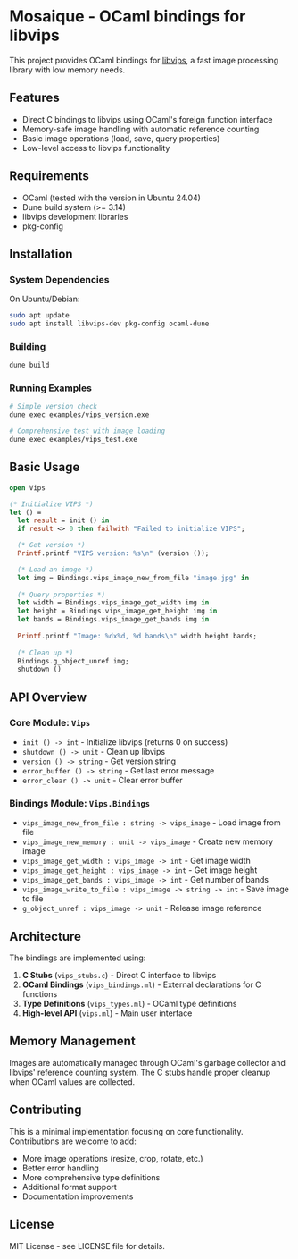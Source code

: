 # Mosaique - OCaml bindings for libvips

This project provides OCaml bindings for [libvips](https://libvips.github.io/libvips/), a fast image processing library with low memory needs.

## Features

- Direct C bindings to libvips using OCaml's foreign function interface
- Memory-safe image handling with automatic reference counting
- Basic image operations (load, save, query properties)
- Low-level access to libvips functionality

## Requirements

- OCaml (tested with the version in Ubuntu 24.04)
- Dune build system (>= 3.14)
- libvips development libraries
- pkg-config

## Installation

### System Dependencies

On Ubuntu/Debian:
```bash
sudo apt update
sudo apt install libvips-dev pkg-config ocaml-dune
```

### Building

```bash
dune build
```

### Running Examples

```bash
# Simple version check
dune exec examples/vips_version.exe

# Comprehensive test with image loading
dune exec examples/vips_test.exe
```

## Basic Usage

```ocaml
open Vips

(* Initialize VIPS *)
let () = 
  let result = init () in
  if result <> 0 then failwith "Failed to initialize VIPS";

  (* Get version *)
  Printf.printf "VIPS version: %s\n" (version ());

  (* Load an image *)
  let img = Bindings.vips_image_new_from_file "image.jpg" in
  
  (* Query properties *)
  let width = Bindings.vips_image_get_width img in
  let height = Bindings.vips_image_get_height img in
  let bands = Bindings.vips_image_get_bands img in
  
  Printf.printf "Image: %dx%d, %d bands\n" width height bands;
  
  (* Clean up *)
  Bindings.g_object_unref img;
  shutdown ()
```

## API Overview

### Core Module: `Vips`

- `init () -> int` - Initialize libvips (returns 0 on success)
- `shutdown () -> unit` - Clean up libvips
- `version () -> string` - Get version string
- `error_buffer () -> string` - Get last error message
- `error_clear () -> unit` - Clear error buffer

### Bindings Module: `Vips.Bindings`

- `vips_image_new_from_file : string -> vips_image` - Load image from file
- `vips_image_new_memory : unit -> vips_image` - Create new memory image
- `vips_image_get_width : vips_image -> int` - Get image width
- `vips_image_get_height : vips_image -> int` - Get image height  
- `vips_image_get_bands : vips_image -> int` - Get number of bands
- `vips_image_write_to_file : vips_image -> string -> int` - Save image to file
- `g_object_unref : vips_image -> unit` - Release image reference

## Architecture

The bindings are implemented using:

1. **C Stubs** (`vips_stubs.c`) - Direct C interface to libvips
2. **OCaml Bindings** (`vips_bindings.ml`) - External declarations for C functions
3. **Type Definitions** (`vips_types.ml`) - OCaml type definitions
4. **High-level API** (`vips.ml`) - Main user interface

## Memory Management

Images are automatically managed through OCaml's garbage collector and libvips' reference counting system. The C stubs handle proper cleanup when OCaml values are collected.

## Contributing

This is a minimal implementation focusing on core functionality. Contributions are welcome to add:

- More image operations (resize, crop, rotate, etc.)
- Better error handling  
- More comprehensive type definitions
- Additional format support
- Documentation improvements

## License

MIT License - see LICENSE file for details.